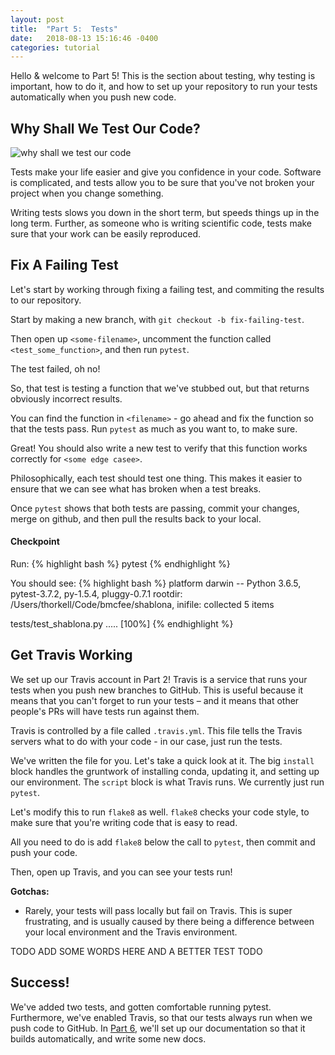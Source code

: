 ```yaml
---
layout: post
title:  "Part 5:  Tests"
date:   2018-08-13 15:16:46 -0400
categories: tutorial
---
```

Hello & welcome to Part 5!  This is the section about testing, why testing is important, how to do it, and how to set up your repository to run your tests automatically when you push new code.

## Why Shall We Test Our Code?

![why shall we test our code](https://media.giphy.com/media/s93TL62lMy7cI/giphy.gif)

Tests make your life easier and give you confidence in your code.  Software is complicated, and tests allow you to be sure that you've not broken your project when you change something.  

Writing tests slows you down in the short term, but speeds things up in the long term.  Further, as someone who is writing scientific code, tests make sure that your work can be easily reproduced.

## Fix A Failing Test

Let's start by working through fixing a failing test, and commiting the results to our repository.

Start by making a new branch, with `git checkout -b fix-failing-test`.

Then open up `<some-filename>`, uncomment the function called `<test_some_function>`, and then run `pytest`.

The test failed, oh no!

So, that test is testing a function that we've stubbed out, but that returns obviously incorrect results.

You can find the function in `<filename>` - go ahead and fix the function so that the tests pass.  Run `pytest` as much as you want to, to make sure.

Great!  You should also write a new test to verify that this function works correctly for `<some edge casee>`.

Philosophically, each test should test one thing.  This makes it easier to ensure that we can see what has broken when a test breaks.

Once `pytest` shows that both tests are passing, commit your changes, merge on github, and then pull the results back to your local.

#### Checkpoint

Run:
{% highlight bash %}
pytest
{% endhighlight %}

You should see:
{% highlight bash %}
platform darwin -- Python 3.6.5, pytest-3.7.2, py-1.5.4, pluggy-0.7.1
rootdir: /Users/thorkell/Code/bmcfee/shablona, inifile:
collected 5 items

tests/test_shablona.py .....          	                        [100%]
{% endhighlight %}


## Get Travis Working

We set up our Travis account in Part 2!  Travis is a service that runs your tests when you push new branches to GitHub.  This is useful because it means that you can't forget to run your tests – and it means that other people's PRs will have tests run against them.

Travis is controlled by a file called `.travis.yml`.  This file tells the Travis servers what to do with your code - in our case, just run the tests.

We've written the file for you.  Let's take a quick look at it.  The big `install` block handles the gruntwork of installing conda, updating it, and setting up our environment.  The `script` block is what Travis runs.  We currently just run `pytest`.

Let's modify this to run `flake8` as well.  `flake8` checks your code style, to make sure that you're writing code that is easy to read.

All you need to do is add `flake8` below the call to `pytest`, then commit and push your code.

Then, open up Travis, and you can see your tests run!

**Gotchas:**
- Rarely, your tests will pass locally but fail on Travis.  This is super frustrating, and is usually caused by there being a difference between your local environment and the Travis environment.

TODO ADD SOME WORDS HERE AND A BETTER TEST TODO

## Success!

We've added two tests, and gotten comfortable running pytest.  Furthermore, we've enabled Travis, so that our tests always run when we push code to GitHub.  In [Part 6][tutorial-part-6], we'll set up our documentation so that it builds automatically, and write some new docs.

[tutorial-part-6]: https://bmcfee.github.io/shablona/tutorial/2018/08/12/part-6.html 
